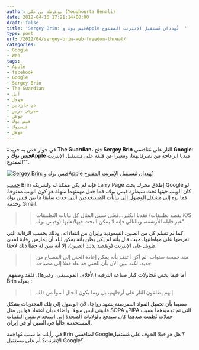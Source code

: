 ```yaml
---
author: يوغرطة بن علي (Youghourta Benali)
date: 2012-04-16 17:21:14+00:00
draft: false
title: 'Sergey Brin: فيس بوك وApple تُهددان مُستقبل الإنترنت المفتوح  '
type: post
url: /2012/04/sergey-brin-web-freedom-threat/
categories:
- Google
- Web
tags:
- Apple
- facebook
- Google
- Sergey Brin
- The Guardian
- آبل
- جوجل
- ذي جاردين
- سيرجي برين
- غوغل
- فيس بوك
- فيسبوك
- قوقل
---
```


في حوار خص به جريدة **The Guardian**، فتح **Sergey Brin** النار على مُنافسي **Google**: **فيس بوك** و**Apple** مبديا انزعاجه من تصرفاتهما، ومعبرا عن قلقه على مستقبل الإنترنت "المفتوح".




[![Sergey Brin: فيس بوك وApple تُهددان مُستقبل الإنترنت المفتوح](https://www.it-scoop.com/wp-content/uploads/2012/04/sergey-brin.jpg)
](https://www.it-scoop.com/wp-content/uploads/2012/04/sergey-brin.jpg)




[حسب](http://www.guardian.co.uk/technology/2012/apr/15/web-freedom-threat-google-brin) Brin فإنه لم يكن ممكنا له ولشريكه Larry Page إطلاق محرك بحث Google لو كان الويب حينها تحت سيطرة فيس بوك، فما جعل مهمتهما سهلة هو كون الويب مفتوحا. كما نوه إلى مشكل الوصول إلى بيانات المستخدمين التي حدث سابقا ما بين فيس بوك وخدمة Gmail.





<blockquote>

> 
> فقدنا الكثير...فعلى سبيل المثال كل بيانات التطبيقات (يقصد تطبيقات iOS وفيس بوك) غير قابلة للأرشفة، وبالتالي فإنه لا يمكن البحث فيها/عليها".
> 
> 
</blockquote>




كما لم تسلم كل من الصين، السعودية وإيران من انتقاداته، وذلك بحسب الرقابة التي تفرضها على مواطنيها، حيث قال بأنه لم يكن يظن بأنه يمكن لبلد أن يمارس رقابة لمدى طويل على الإنترنت (ويقصد بذلك الصين)، إلا أنه تبين له خطأ ذلك لاحقا.





<blockquote>

> 
> منذ خمسة سنوات، لم أكن أعتقد بأنه يمكن إعادة الجني إلى المصباح من جديد، لكنه تبين الآن بأن الجني قد عاد فعلا إلى مصباحه
> 
> 
</blockquote>




 أما فيما يخص مُحاولات كبار صناعة الترفيه (الأفلام، الموسيقى، وغيرها)، فلقد وصفهم Brin بقوله :





<blockquote>

> 
> إنهم يطلقون النار على أرجلهم، بل ربما يكون الحال أسوأ من ذلك
> 
> 
</blockquote>




مضيفا بأن تحميل المواد المقرصنة يشهد رواجا، لأن الوصول إلى تلك المحتويات بشكل قانوني ليس سهلا. وأضاف بأن اعتماد قوانين مثل SOPA وPIPA التي تم تجميدهما بسبب حملات نُظمت ضدهما كان سيدفع بالولايات المتحدة إلى استخدام نفس التقنيات المستخدمة حاليا في الصين أو في إيران.




في رأيك، ما سبب مُهاجمة Brin لمنافسي Google؟ هل هو فعلا الخوف على مُستقبل الإنترنت؟ أم على مستقبل Google؟
